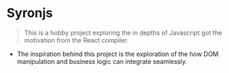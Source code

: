 # Syronjs

> This is a hobby project exploring the in depths of Javascript got the motivation from the React compiler.

- The inspiration behind this project is the exploration of the how DOM manipulation and business logic can integrate seamlessly.